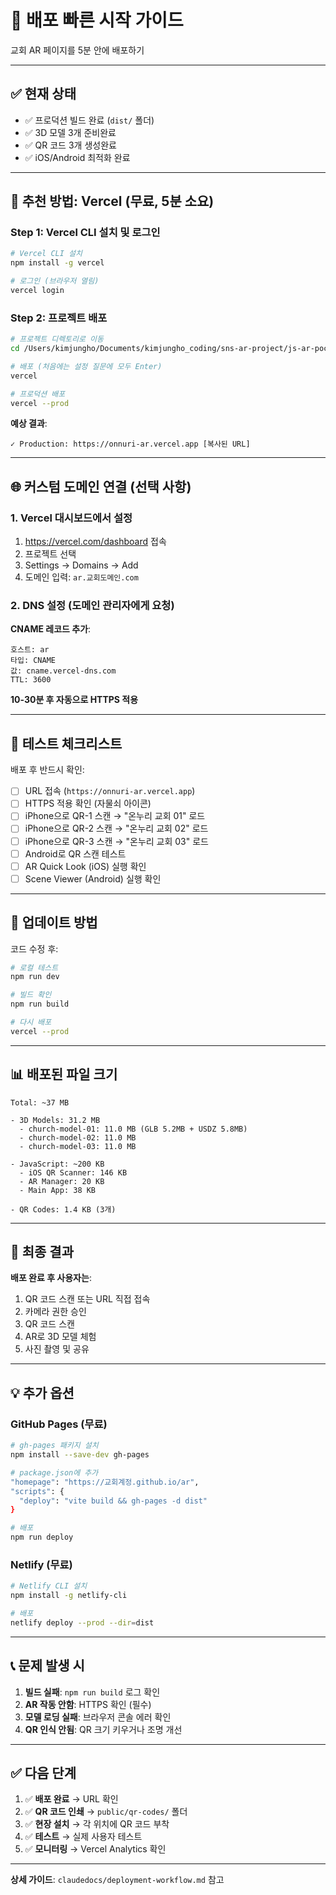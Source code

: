 # 🚀 배포 빠른 시작 가이드

교회 AR 페이지를 5분 안에 배포하기

---

## ✅ 현재 상태

- ✅ 프로덕션 빌드 완료 (`dist/` 폴더)
- ✅ 3D 모델 3개 준비완료
- ✅ QR 코드 3개 생성완료
- ✅ iOS/Android 최적화 완료

---

## 🎯 추천 방법: Vercel (무료, 5분 소요)

### Step 1: Vercel CLI 설치 및 로그인

```bash
# Vercel CLI 설치
npm install -g vercel

# 로그인 (브라우저 열림)
vercel login
```

### Step 2: 프로젝트 배포

```bash
# 프로젝트 디렉토리로 이동
cd /Users/kimjungho/Documents/kimjungho_coding/sns-ar-project/js-ar-poc

# 배포 (처음에는 설정 질문에 모두 Enter)
vercel

# 프로덕션 배포
vercel --prod
```

**예상 결과**:
```
✓ Production: https://onnuri-ar.vercel.app [복사된 URL]
```

---

## 🌐 커스텀 도메인 연결 (선택 사항)

### 1. Vercel 대시보드에서 설정

1. https://vercel.com/dashboard 접속
2. 프로젝트 선택
3. Settings → Domains → Add
4. 도메인 입력: `ar.교회도메인.com`

### 2. DNS 설정 (도메인 관리자에게 요청)

**CNAME 레코드 추가**:
```
호스트: ar
타입: CNAME
값: cname.vercel-dns.com
TTL: 3600
```

**10-30분 후 자동으로 HTTPS 적용**

---

## 📱 테스트 체크리스트

배포 후 반드시 확인:

- [ ] URL 접속 (`https://onnuri-ar.vercel.app`)
- [ ] HTTPS 적용 확인 (자물쇠 아이콘)
- [ ] iPhone으로 QR-1 스캔 → "온누리 교회 01" 로드
- [ ] iPhone으로 QR-2 스캔 → "온누리 교회 02" 로드
- [ ] iPhone으로 QR-3 스캔 → "온누리 교회 03" 로드
- [ ] Android로 QR 스캔 테스트
- [ ] AR Quick Look (iOS) 실행 확인
- [ ] Scene Viewer (Android) 실행 확인

---

## 🔄 업데이트 방법

코드 수정 후:

```bash
# 로컬 테스트
npm run dev

# 빌드 확인
npm run build

# 다시 배포
vercel --prod
```

---

## 📊 배포된 파일 크기

```
Total: ~37 MB

- 3D Models: 31.2 MB
  - church-model-01: 11.0 MB (GLB 5.2MB + USDZ 5.8MB)
  - church-model-02: 11.0 MB
  - church-model-03: 11.0 MB

- JavaScript: ~200 KB
  - iOS QR Scanner: 146 KB
  - AR Manager: 20 KB
  - Main App: 38 KB

- QR Codes: 1.4 KB (3개)
```

---

## 🎉 최종 결과

**배포 완료 후 사용자는**:

1. QR 코드 스캔 또는 URL 직접 접속
2. 카메라 권한 승인
3. QR 코드 스캔
4. AR로 3D 모델 체험
5. 사진 촬영 및 공유

---

## 💡 추가 옵션

### GitHub Pages (무료)

```bash
# gh-pages 패키지 설치
npm install --save-dev gh-pages

# package.json에 추가
"homepage": "https://교회계정.github.io/ar",
"scripts": {
  "deploy": "vite build && gh-pages -d dist"
}

# 배포
npm run deploy
```

### Netlify (무료)

```bash
# Netlify CLI 설치
npm install -g netlify-cli

# 배포
netlify deploy --prod --dir=dist
```

---

## 📞 문제 발생 시

1. **빌드 실패**: `npm run build` 로그 확인
2. **AR 작동 안함**: HTTPS 확인 (필수)
3. **모델 로딩 실패**: 브라우저 콘솔 에러 확인
4. **QR 인식 안됨**: QR 크기 키우거나 조명 개선

---

## ✅ 다음 단계

1. ✅ **배포 완료** → URL 확인
2. ✅ **QR 코드 인쇄** → `public/qr-codes/` 폴더
3. ✅ **현장 설치** → 각 위치에 QR 코드 부착
4. ✅ **테스트** → 실제 사용자 테스트
5. ✅ **모니터링** → Vercel Analytics 확인

---

**상세 가이드**: `claudedocs/deployment-workflow.md` 참고
